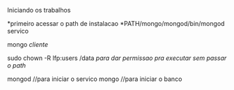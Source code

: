 Iniciando os trabalhos



*primeiro acessar o path de instalacao *PATH/mongo/mongod/bin/mongod servico

mongo *cliente*


sudo chown -R lfp:users /data *para dar permissao pra executar sem passar o path*

mongod //para iniciar o servico
mongo //para iniciar o banco


